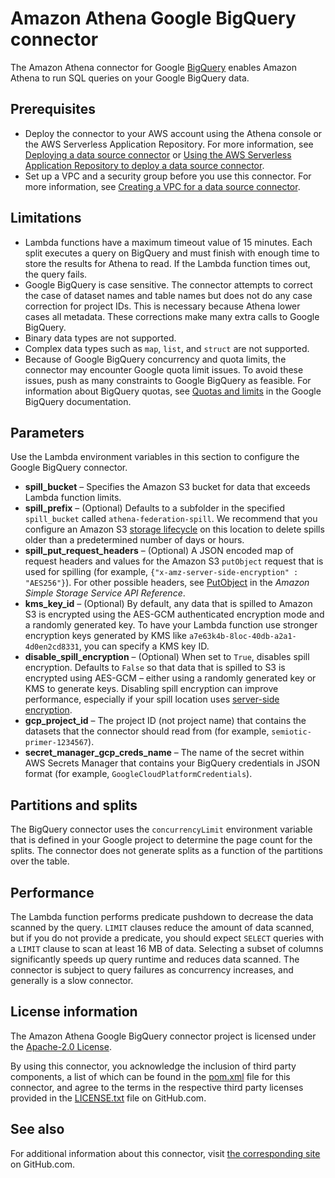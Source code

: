 # Amazon Athena Google BigQuery connector<a name="connectors-bigquery"></a>

The Amazon Athena connector for Google [BigQuery](https://cloud.google.com/bigquery/) enables Amazon Athena to run SQL queries on your Google BigQuery data\.

## Prerequisites<a name="connectors-bigquery-prerequisites"></a>
+ Deploy the connector to your AWS account using the Athena console or the AWS Serverless Application Repository\. For more information, see [Deploying a data source connector](connect-to-a-data-source-lambda.md) or [Using the AWS Serverless Application Repository to deploy a data source connector](connect-data-source-serverless-app-repo.md)\.
+ Set up a VPC and a security group before you use this connector\. For more information, see [Creating a VPC for a data source connector](athena-connectors-vpc-creation.md)\.

## Limitations<a name="connectors-bigquery-limitations"></a>
+ Lambda functions have a maximum timeout value of 15 minutes\. Each split executes a query on BigQuery and must finish with enough time to store the results for Athena to read\. If the Lambda function times out, the query fails\.
+ Google BigQuery is case sensitive\. The connector attempts to correct the case of dataset names and table names but does not do any case correction for project IDs\. This is necessary because Athena lower cases all metadata\. These corrections make many extra calls to Google BigQuery\.
+ Binary data types are not supported\.
+ Complex data types such as `map`, `list`, and `struct` are not supported\.
+ Because of Google BigQuery concurrency and quota limits, the connector may encounter Google quota limit issues\. To avoid these issues, push as many constraints to Google BigQuery as feasible\. For information about BigQuery quotas, see [Quotas and limits](https://cloud.google.com/bigquery/quotas) in the Google BigQuery documentation\.

## Parameters<a name="connectors-bigquery-parameters"></a>

Use the Lambda environment variables in this section to configure the Google BigQuery connector\.
+ **spill\_bucket** – Specifies the Amazon S3 bucket for data that exceeds Lambda function limits\.
+ **spill\_prefix** – \(Optional\) Defaults to a subfolder in the specified `spill_bucket` called `athena-federation-spill`\. We recommend that you configure an Amazon S3 [storage lifecycle](https://docs.aws.amazon.com/AmazonS3/latest/userguide/object-lifecycle-mgmt.html) on this location to delete spills older than a predetermined number of days or hours\.
+ **spill\_put\_request\_headers** – \(Optional\) A JSON encoded map of request headers and values for the Amazon S3 `putObject` request that is used for spilling \(for example, `{"x-amz-server-side-encryption" : "AES256"}`\)\. For other possible headers, see [PutObject](https://docs.aws.amazon.com/AmazonS3/latest/API/API_PutObject.html) in the *Amazon Simple Storage Service API Reference*\.
+ **kms\_key\_id** – \(Optional\) By default, any data that is spilled to Amazon S3 is encrypted using the AES\-GCM authenticated encryption mode and a randomly generated key\. To have your Lambda function use stronger encryption keys generated by KMS like `a7e63k4b-8loc-40db-a2a1-4d0en2cd8331`, you can specify a KMS key ID\.
+ **disable\_spill\_encryption** – \(Optional\) When set to `True`, disables spill encryption\. Defaults to `False` so that data that is spilled to S3 is encrypted using AES\-GCM – either using a randomly generated key or KMS to generate keys\. Disabling spill encryption can improve performance, especially if your spill location uses [server\-side encryption](https://docs.aws.amazon.com/AmazonS3/latest/userguide/serv-side-encryption.html)\.
+ **gcp\_project\_id** – The project ID \(not project name\) that contains the datasets that the connector should read from \(for example, `semiotic-primer-1234567`\)\.
+ **secret\_manager\_gcp\_creds\_name** – The name of the secret within AWS Secrets Manager that contains your BigQuery credentials in JSON format \(for example, `GoogleCloudPlatformCredentials`\)\.

## Partitions and splits<a name="connectors-bigquery-partitions-and-splits"></a>

The BigQuery connector uses the `concurrencyLimit` environment variable that is defined in your Google project to determine the page count for the splits\. The connector does not generate splits as a function of the partitions over the table\.

## Performance<a name="connectors-bigquery-performance"></a>

The Lambda function performs predicate pushdown to decrease the data scanned by the query\. `LIMIT` clauses reduce the amount of data scanned, but if you do not provide a predicate, you should expect `SELECT` queries with a `LIMIT` clause to scan at least 16 MB of data\. Selecting a subset of columns significantly speeds up query runtime and reduces data scanned\. The connector is subject to query failures as concurrency increases, and generally is a slow connector\.

## License information<a name="connectors-bigquery-license-information"></a>

The Amazon Athena Google BigQuery connector project is licensed under the [Apache\-2\.0 License](https://www.apache.org/licenses/LICENSE-2.0.html)\.

By using this connector, you acknowledge the inclusion of third party components, a list of which can be found in the [pom\.xml](https://github.com/awslabs/aws-athena-query-federation/blob/master/athena-google-bigquery/pom.xml) file for this connector, and agree to the terms in the respective third party licenses provided in the [LICENSE\.txt](https://github.com/awslabs/aws-athena-query-federation/blob/master/athena-google-bigquery/LICENSE.txt) file on GitHub\.com\.

## See also<a name="connectors-bigquery-see-also"></a>

For additional information about this connector, visit [the corresponding site](https://github.com/awslabs/aws-athena-query-federation/tree/master/athena-google-bigquery) on GitHub\.com\.